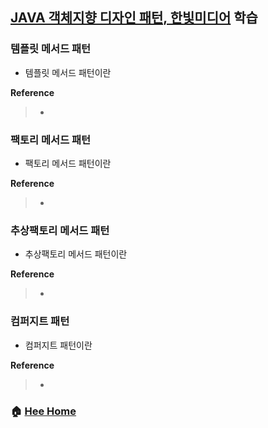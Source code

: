 ## [JAVA 객체지향 디자인 패턴, 한빛미디어](http://www.kyobobook.co.kr/product/detailViewKor.laf?mallGb=KOR&ejkGb=KOR&barcode=9788968480911&orderClick=JAj) 학습

### 템플릿 메서드 패턴
* 템플릿 메서드 패턴이란

**Reference**
> - []()

### 팩토리 메서드 패턴
* 팩토리 메서드 패턴이란

**Reference**
> - []()

### 추상팩토리 메서드 패턴
* 추상팩토리 메서드 패턴이란

**Reference**
> - []()

### 컴퍼지트 패턴
* 컴퍼지트 패턴이란

**Reference**
> - []()


### :house: [Hee Home](https://github.com/T-WWL/WWL/tree/master/hee)
